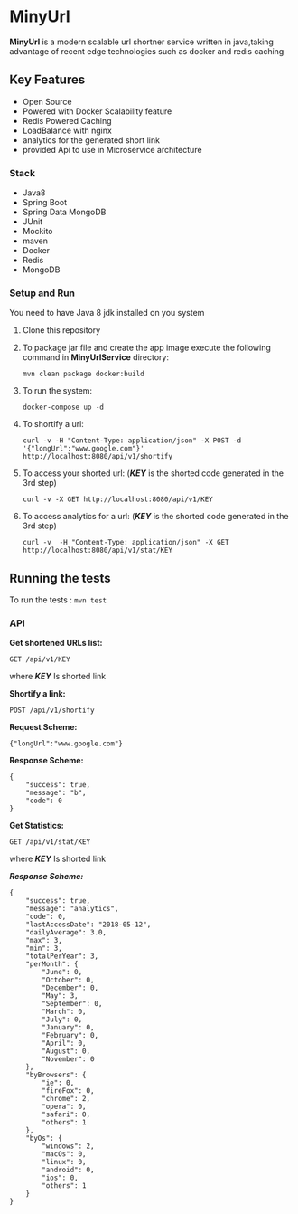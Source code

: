 # MinyUrl

**MinyUrl** is a modern scalable url shortner service written in java,taking advantage of recent edge technologies such as docker and redis caching   

## Key Features

* Open Source
* Powered with Docker Scalability feature
* Redis Powered Caching  
* LoadBalance with nginx
* analytics for the generated short link
* provided Api to use in Microservice architecture


### Stack

* Java8
* Spring Boot
* Spring Data MongoDB
* JUnit
* Mockito
* maven
* Docker
* Redis
* MongoDB

### Setup and Run

You need to have Java 8 jdk installed on you system

1. Clone this repository
2. To package jar file and create the app image execute the following command in **MinyUrlService** directory: 
    ```
    mvn clean package docker:build
    ```
3. To run the system: 
    
    ```
    docker-compose up -d 
    ```
    
4. To shortify a url:

    ```
    curl -v -H "Content-Type: application/json" -X POST -d '{"longUrl":"www.google.com"}' http://localhost:8080/api/v1/shortify
    ``` 
5. To access your shorted url: (***KEY*** is the shorted code generated in the 3rd step)
    ```
    curl -v -X GET http://localhost:8080/api/v1/KEY
    ```
6. To access analytics for a url: (***KEY*** is the shorted code generated in the 3rd step)

    ```
    curl -v  -H "Content-Type: application/json" -X GET http://localhost:8080/api/v1/stat/KEY
    ```

## Running the tests

To run the tests :    `mvn test`

### API

**Get shortened URLs list:**
```
GET /api/v1/KEY
```
where ***KEY*** Is shorted link 


**Shortify a link:**

```
POST /api/v1/shortify
```
**Request Scheme:**
```
{"longUrl":"www.google.com"}
```
**Response Scheme:**

```
{
	"success": true,
	"message": "b",
	"code": 0
}
```

**Get Statistics:**

```
GET /api/v1/stat/KEY
```

where ***KEY*** Is shorted link 

***Response Scheme:***
    
```
{
    "success": true,
    "message": "analytics",
    "code": 0,
    "lastAccessDate": "2018-05-12",
    "dailyAverage": 3.0,
    "max": 3,
    "min": 3,
    "totalPerYear": 3,
    "perMonth": {
        "June": 0,
        "October": 0,
        "December": 0,
        "May": 3,
        "September": 0,
        "March": 0,
        "July": 0,
        "January": 0,
        "February": 0,
        "April": 0,
        "August": 0,
        "November": 0
    },
    "byBrowsers": {
        "ie": 0,
        "fireFox": 0,
        "chrome": 2,
        "opera": 0,
        "safari": 0,
        "others": 1
    },
    "byOs": {
        "windows": 2,
        "macOs": 0,
        "linux": 0,
        "android": 0,
        "ios": 0,
        "others": 1
    }
}
```
